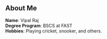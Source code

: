 ## About Me
**Name**: Vipal Raj  
**Degree Program**: BSCS at FAST  
**Hobbies**: Playing cricket, snooker, and others.
